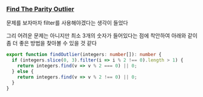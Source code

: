 ### [Find The Parity Outlier](https://www.codewars.com/kata/5526fc09a1bbd946250002dc/train/typescript)

문제를 보자마자 filter를 사용해야겠다는 생각이 들었다

그리 어려운 문제는 아니지만 최소 3개의 숫자가 들어있다는 점에 착안하여 아래와 같이 좀 더 좋은 방법을 찾아볼 수 있을 것 같다

```ts
export function findOutlier(integers: number[]): number {
  if (integers.slice(0, 3).filter(i => i % 2 !== 0).length > 1) {
    return integers.find(v => v % 2 === 0) || 0;
  } else {
    return integers.find(v => v % 2 !== 0) || 0;
  }
}
```